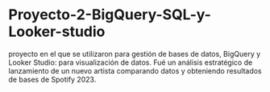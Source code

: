 # Proyecto-2-BigQuery-SQL-y-Looker-studio
proyecto en el que se utilizaron para gestión de bases de datos, BigQuery y Looker Studio: para visualización de datos. Fué un análisis estratégico de lanzamiento de un nuevo artista comparando datos y obteniendo resultados de bases de Spotify 2023.
